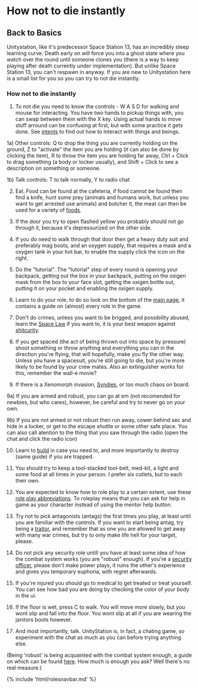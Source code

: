 # How not to die instantly

## Back to Basics

Unitystation, like it's predecessor Space Station 13, has an incredibly steep learning curve. Death early on will force you into a ghost state where you watch over the round until someone clones you (there is a way to keep playing after death currently under implementation). But unlike Space Station 13, you can't respawn in anyway. If you are new to Unitystation here is a small list for you so you can try to not die instantly. 


### How not to die instantly

1) To not die you need to know the controls - W A S D for walking and mouse for interacting. You have two hands to pickup things with, you can swap between them with the X key. Using actual hands to move stuff arround can be confusing at first, but with some practice it gets done. See [intents](Intents.md) to find out how to interact with things and beings.
    
1a) Other controls: Q to drop the thing you are currently holding on the ground, Z to "activate" the item you are holding (it can also be done by clicking the item), R to throw the item you are holding far away, Ctrl + Click to drag something (a body or locker usually), and Shift + Click to see a description on something or someone.
    
1b) Talk controls: T to talk normally, Y to radio chat


2) Eat. Food can be found at the cafeteria, if food cannot be found then find a knife, hunt some prey (animals and humans work, but unless you want to get arrested use animals) and butcher it, the meat can then be used for a variety of [foods](Cooking.md).


3) If the door you try to open flashed yellow you probably should not go through it, because it's depressurized on the other side.


4) If you do need to walk through that door then get a heavy duty suit and preferably mag boots, and an oxygen supply, that requires a mask and a oxygen tank in your hot bar, to enable the supply click the icon on the right.


5) Do the "tutorial". The "tutorial" step of every round is opening your backpack, getting out the box in your backpack, putting on the oxigen mask from the box to your face slot, getting the oxigen bottle out, putting it on your pocket and enabling the oxigen supply.


6) Learn to do your role, to do so look on the bottom of the [main page](Main-page.md), it contains a guide on (almost) every role in the game.


7) Don't do crimes, unless you want to be brigged, and possibility abused, learn the [Space Law](Space-Law.md) if you want to, it is your best weapon against [shitcurity](Shitsec.md).


8) If you get spaced (the act of being thrown out into space by pressure) shoot something or throw anything and everything you can in the direction you're flying, that will hopefully, make you fly the other way. Unless you have a spacesuit, you're still going to die, but you're more likely to be found by your crew mates. Also an extinguisher works for this, remember the wall-e movie?


9) If there is a Xenomorph invasion, [Syndies](Nuclear-Emergency.md), or too much chaos on board:


9a) If you are armed and robust, you can go at em (not recomended for newbies, but who cares), however, be careful and try to never go on your own.


9b) If you are not armed or not robust then run away, cower behind sec and hide in a locker, or get to the escape shuttle or some other safe place. You can also call atention to the thing that you saw through the radio (open the chat and click the radio icon)


10) Learn to [build](Construction.md) in case you need to, and more importantly to destroy (same guide) if you are trapped.


11) You should try to keep a tool-stacked tool-belt, med-kit, a light and some food at all times in your person. I prefer six cutlets, but to each their own.


12) You are expected to know how to role play to a certain extent, use these [role play abbreviations](RP-words-and-abbreviations.md). To roleplay means that you can ask for help in game as your character instead of using the mentor help button.


13) Try not to pick antagonists (antags) the first times you play, at least until you are familiar with the controls. If you want to start being antag, try being a [traitor](Traitor.md), and remember that as one you are allowed to get away with many war crimes, but try to only make life hell for your target, please.


14) Do not pick any security role untill you have at least some idea of how the combat system works (you are "robust" enough). If you're a [security officer](Security.md), please don't make power plays, it ruins the other's experience and gives you temporary euphoria, with regret afterwards.


15) If you're injured you should go to medical to get treated or treat yourself. You can see how bad you are doing by checking the color of your body in the ui.


16) If the floor is wet, press C to walk. You will move more slowly, but you wont slip and fall into the floor. You wont slip at all if you are wearing the janitors boots however.


17) And most importantly, talk. UnityStation is, in fact, a chating game, so experiment with the chat as much as you can before trying anything else.


(Being 'robust' is being acquainted with the combat system enough, a guide on which can be found [here](Combat.md). How much is enough you ask? Well there's no real measure.)

{% include 'html/rolesnavbar.md' %}
